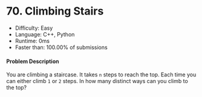 # 70. Climbing Stairs
- Difficulty: Easy
- Language: C++, Python
- Runtime: 0ms
- Faster than: 100.00% of submissions

#### Problem Description
You are climbing a staircase. It takes `n` steps to reach the top.
Each time you can either climb `1` or `2` steps. In how many distinct ways can you climb to the top?